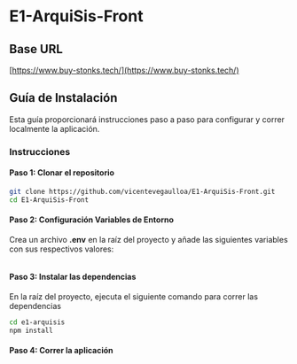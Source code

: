 # E1-ArquiSis-Front
## Base URL
[https://www.buy-stonks.tech/](https://www.buy-stonks.tech/)

## Guía de Instalación 
Esta guía proporcionará instrucciones paso a paso para configurar y correr localmente la aplicación.

### Instrucciones 
#### Paso 1: Clonar el repositorio
```bash
git clone https://github.com/vicentevegaulloa/E1-ArquiSis-Front.git
cd E1-ArquiSis-Front
```

#### Paso 2: Configuración Variables de Entorno 
Crea un archivo **.env** en la raíz del proyecto y añade las siguientes variables con sus respectivos valores:

```bash

```
#### Paso 3: Instalar las dependencias
En la raíz del proyecto, ejecuta el siguiente comando para correr las dependencias

```bash
cd e1-arquisis
npm install
```

#### Paso 4: Correr la aplicación 





